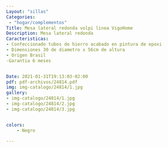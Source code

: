 ```yaml
---
Layout: "sillas"
Categories:
 - "hogar/complementos"
Title: Mesa lateral redonda volpi linea VigoHome 
Description: Mesa lateral redonda 
Caracteristicas: 
- Confeccionado tubos de hierro acabado en pintura de epoxi 
- Dimensiones 30 de diametro x 56cm de altura
- Origen Brasil 
-Garantia 6 meses 


Date: 2021-01-31T19:13:03-02:00
pdf: pdf-archivos/24814.pdf
img: img-catalogo/24814/1.jpg
gallery: 
- img-catalogo/24814/1.jpg
- img-catalogo/24814/2.jpg
- img-catalogo/24814/3.jpg


colors:
    - Negro

---
```

